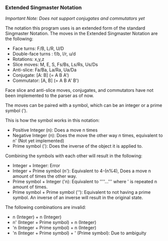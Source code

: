 ### Extended Singmaster Notation

*Important Note: Does not support conjugates and commutators yet*

The notation this program uses is an extended form of the standard Singmaster Notation.
The moves in the Extended Singmaster Notation are the following:

* Face turns: F/B, L/R, U/D
* Double-face turns : f/b, l/r, u/d
* Rotations: x,y,z
* Slice moves: M, E, S, Fs/Bs, Ls/Rs, Us/Ds
* Anti-slice: Fa/Ba, La/Ra, Ua/Da
* Conjugate: [A: B] (= A B A')
* Commutator: [A, B] (= A B A' B')

Face slice and anti-slice moves, conjugates, and commutators have not been implemented to the parser as of now.

The moves can be paired with a symbol, which can be an integer or a prime symbol (').

This is how the symbol works in this notation:
* Positive Integer (n): Does a move n times
* Negative Integer (n): Does the move the other way n times, equivalent to n' (Not yet implemented) 
* Prime symbol ('): Does the inverse of the object it is applied to.

Combining the symbols with each other will result in the following:
* Integer + Integer: Error
* Integer + Prime symbol (n'): Equivalent to 4-(n%4), Does a move n amount of times the other way.
* Prime symbol + Integer ('n): Equivalent to ''''...''' where ' is repeated n amount of times.
* Prime symbol + Prime symbol (''): Equivalent to not having a prime symbol. An inverse of an inverse will result in the original state.

The following combinations are invalid:
* n (Integer) + n (Integer)
* n' (Integer + Prime symbol) + n (Integer)
* 'n (Integer + Prime symbol) + n (Integer)
* 'n (Integer + Prime symbol) + ' (Prime symbol): Due to ambiguity
